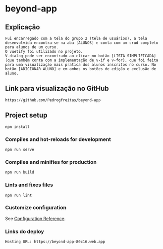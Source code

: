 # beyond-app

## Explicação
```
Fui encarregado com a tela do grupo 2 (tela de usuários), a tela desenvolvida encontra-se na aba [ALUNOS] e conta com um crud completo para alunos de um curso.
O vuetify foi utilizado no projeto.
V-dialog pode ser encontrado ao clicar no botão [LISTA SIMPLIFICADA](que também conta com a implementação de v-if e v-for), que foi feita para uma visualização mais pratica dos alunos inscritos no curso. No botão [ADICIONAR ALUNO] e em ambos os botões de edição e exclusão de aluno.
```

## Link para visualização no GitHub
```
https://github.com/Pedrogfreitas/beyond-app
```

## Project setup
```
npm install
```

### Compiles and hot-reloads for development
```
npm run serve
```

### Compiles and minifies for production
```
npm run build
```

### Lints and fixes files
```
npm run lint
```

### Customize configuration
See [Configuration Reference](https://cli.vuejs.org/config/).


### Links do deploy
```
Hosting URL: https://beyond-app-80c16.web.app
```